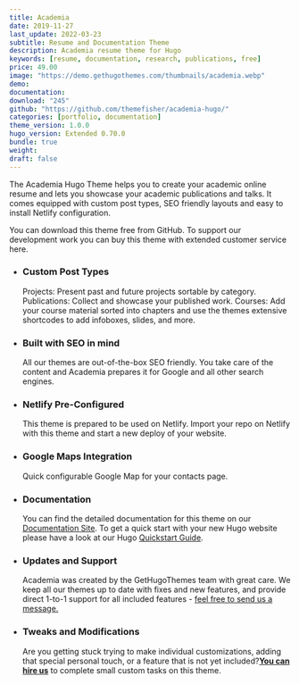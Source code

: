 ```yaml
---
title: Academia
date: 2019-11-27
last_update: 2022-03-23
subtitle: Resume and Documentation Theme
description: Academia resume theme for Hugo
keywords: [resume, documentation, research, publications, free]
price: 49.00
image: "https://demo.gethugothemes.com/thumbnails/academia.webp"
demo: 
documentation: 
download: "245"
github: "https://github.com/themefisher/academia-hugo/"
categories: [portfolio, documentation]
theme_version: 1.0.0
hugo_version: Extended 0.70.0
bundle: true
weight:
draft: false
---
```


The Academia Hugo Theme helps you to create your academic online resume and lets you showcase your academic publications and talks. It comes equipped with custom post types, SEO friendly layouts and easy to install Netlify configuration.

You can download this theme free from GitHub. To support our development work you can buy this theme with extended customer service here.

- ### Custom Post Types

  Projects: Present past and future projects sortable by category. Publications: Collect and showcase your published work. Courses: Add your course material sorted into chapters and use the themes extensive shortcodes to add infoboxes, slides, and more.

- ### Built with SEO in mind

  All our themes are out-of-the-box SEO friendly. You take care of the content and Academia prepares it for Google and all other search engines.

- ### Netlify Pre-Configured

  This theme is prepared to be used on Netlify. Import your repo on Netlify with this theme and start a new deploy of your website.

- ### Google Maps Integration

  Quick configurable Google Map for your contacts page.

- ### Documentation

  You can find the detailed documentation for this theme on our [Documentation Site](https://docs.gethugothemes.com). To get a quick start with your new Hugo website please have a look at our Hugo [Quickstart Guide](https://docs.gethugothemes.com/guide/).

- ### Updates and Support

  Academia was created by the GetHugoThemes team with great care. We keep all our themes up to date with fixes and new features, and provide direct 1-to-1 support for all included features - [feel free to send us a message.](/contact)

- ### Tweaks and Modifications

  Are you getting stuck trying to make individual customizations, adding that special personal touch, or a feature that is not yet included?**[You can hire us](/contact)** to complete small custom tasks on this theme.
